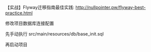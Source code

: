 【实战】Flyway迁移指南最佳实践: http://nullpointer.pw/flyway-best-practice.html

修改项目数据库连接配置

先手动执行 src/main/resources/db/base_init.sql 

再启动项目